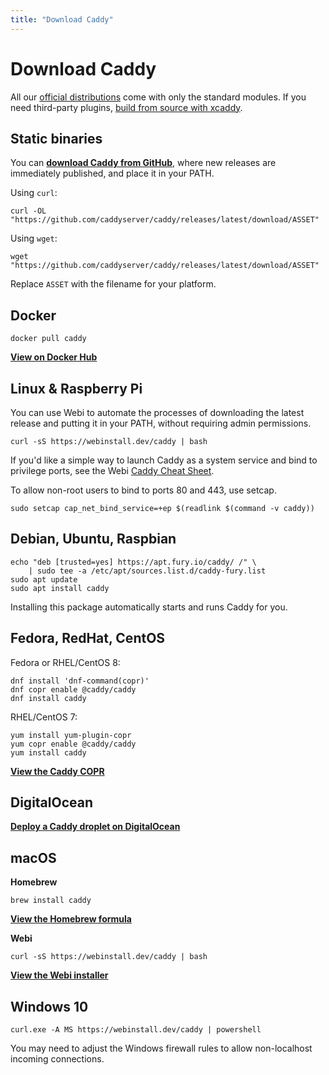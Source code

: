 ```yaml
---
title: "Download Caddy"
---
```


# Download Caddy

All our [official distributions](https://github.com/caddyserver/dist) come with only the standard modules. If you need third-party plugins, [build from source with xcaddy](/docs/build#xcaddy).



## Static binaries

You can **[download Caddy from GitHub](https://github.com/caddyserver/caddy/releases)**, where new releases are immediately published, and place it in your PATH.

Using `curl`:

<pre><code class="cmd"><span class="bash">curl -OL "https://github.com/caddyserver/caddy/releases/latest/download/ASSET"</span></code></pre>

Using `wget`:

<pre><code class="cmd"><span class="bash">wget "https://github.com/caddyserver/caddy/releases/latest/download/ASSET"</span></code></pre>


Replace `ASSET` with the filename for your platform.


## Docker

<pre><code class="cmd bash">docker pull caddy</code></pre>

[**View on Docker Hub**](https://hub.docker.com/_/caddy)


## Linux & Raspberry Pi

You can use Webi to automate the processes of downloading the latest release and putting it
in your PATH, without requiring admin permissions.

<pre><code class="cmd bash">curl -sS https://webinstall.dev/caddy | bash</code></pre>

If you'd like a simple way to launch Caddy as a system service and bind to privilege ports,
see the Webi [Caddy Cheat Sheet](https://webinstall.dev/caddy).

To allow non-root users to bind to ports 80 and 443, use setcap.

<pre><code class="cmd bash">sudo setcap cap_net_bind_service=+ep $(readlink $(command -v caddy))</code></pre>

## Debian, Ubuntu, Raspbian

<pre><code class="cmd"><span class="bash">echo "deb [trusted=yes] https://apt.fury.io/caddy/ /" \
    | sudo tee -a /etc/apt/sources.list.d/caddy-fury.list</span>
<span class="bash">sudo apt update</span>
<span class="bash">sudo apt install caddy</span></code></pre>

Installing this package automatically starts and runs Caddy for you.


## Fedora, RedHat, CentOS

Fedora or RHEL/CentOS 8:

<pre><code class="cmd"><span class="bash">dnf install 'dnf-command(copr)'</span>
<span class="bash">dnf copr enable @caddy/caddy</span>
<span class="bash">dnf install caddy</span></code></pre>

RHEL/CentOS 7:

<pre><code class="cmd"><span class="bash">yum install yum-plugin-copr</span>
<span class="bash">yum copr enable @caddy/caddy</span>
<span class="bash">yum install caddy</span></code></pre>

[**View the Caddy COPR**](https://copr.fedorainfracloud.org/coprs/g/caddy/caddy/)


## DigitalOcean

[**Deploy a Caddy droplet on DigitalOcean**](https://marketplace.digitalocean.com/apps/caddy)


## macOS

**Homebrew**

<pre><code class="cmd bash">brew install caddy</code></pre>

[**View the Homebrew formula**](https://formulae.brew.sh/formula/caddy)

**Webi**

<pre><code class="cmd bash">curl -sS https://webinstall.dev/caddy | bash</code></pre>

[**View the Webi installer**](https://github.com/webinstall/webi-installers/tree/master/caddy)

## Windows 10

<pre><code class="cmd pwsh">curl.exe -A MS https://webinstall.dev/caddy | powershell</code></pre>

You may need to adjust the Windows firewall rules to allow non-localhost incoming connections.
